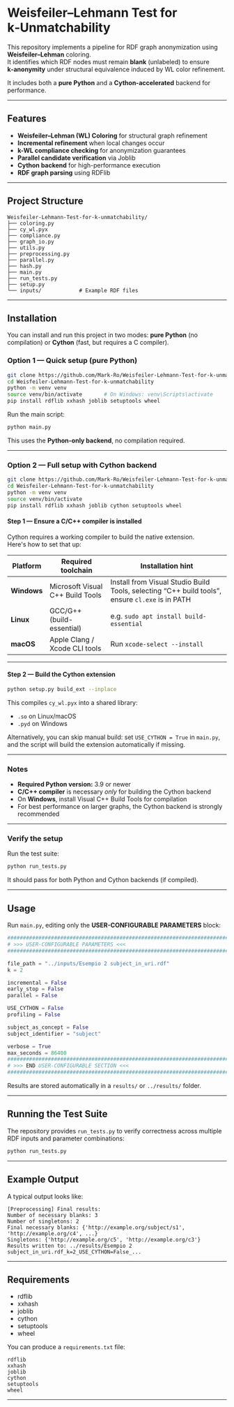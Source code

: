 # Weisfeiler–Lehmann Test for k‑Unmatchability

This repository implements a pipeline for RDF graph anonymization using **Weisfeiler–Lehman** coloring.  
It identifies which RDF nodes must remain **blank** (unlabeled) to ensure **k‑anonymity** under structural equivalence induced by WL color refinement.

It includes both a **pure Python** and a **Cython-accelerated** backend for performance.

---

## Features

- **Weisfeiler–Lehman (WL) Coloring** for structural graph refinement  
- **Incremental refinement** when local changes occur  
- **k-WL compliance checking** for anonymization guarantees  
- **Parallel candidate verification** via Joblib  
- **Cython backend** for high-performance execution  
- **RDF graph parsing** using RDFlib

---

## Project Structure

```
Weisfeiler‑Lehmann-Test-for-k-unmatchability/
├── coloring.py
├── cy_wl.pyx
├── compliance.py
├── graph_io.py
├── utils.py
├── preprocessing.py
├── parallel.py
├── hash.py
├── main.py
├── run_tests.py
├── setup.py
└── inputs/            # Example RDF files
```

---

## Installation

You can install and run this project in two modes: **pure Python** (no compilation) or **Cython** (fast, but requires a C compiler).

### Option 1 — Quick setup (pure Python)

```bash
git clone https://github.com/Mark-Ro/Weisfeiler-Lehmann-Test-for-k-unmatchability.git
cd Weisfeiler-Lehmann-Test-for-k-unmatchability
python -m venv venv
source venv/bin/activate       # On Windows: venv\Scripts\activate
pip install rdflib xxhash joblib setuptools wheel
```

Run the main script:
```bash
python main.py
```

This uses the **Python-only backend**, no compilation required.

---

### Option 2 — Full setup with Cython backend

```bash
git clone https://github.com/Mark-Ro/Weisfeiler-Lehmann-Test-for-k-unmatchability.git
cd Weisfeiler-Lehmann-Test-for-k-unmatchability
python -m venv venv
source venv/bin/activate
pip install rdflib xxhash joblib cython setuptools wheel
```

#### Step 1 — Ensure a C/C++ compiler is installed

Cython requires a working compiler to build the native extension.  
Here's how to set that up:

| Platform | Required toolchain | Installation hint |
|----------|---------------------|--------------------|
| **Windows** | Microsoft Visual C++ Build Tools | Install from Visual Studio Build Tools, selecting “C++ build tools”, ensure `cl.exe` is in PATH |
| **Linux** | GCC/G++ (build-essential) | e.g. `sudo apt install build-essential` |
| **macOS** | Apple Clang / Xcode CLI tools | Run `xcode-select --install` |

---

#### Step 2 — Build the Cython extension

```bash
python setup.py build_ext --inplace
```

This compiles `cy_wl.pyx` into a shared library:
- `.so` on Linux/macOS  
- `.pyd` on Windows  

Alternatively, you can skip manual build: set `USE_CYTHON = True` in `main.py`, and the script will build the extension automatically if missing.

---

### Notes

- **Required Python version:** 3.9 or newer  
- **C/C++ compiler** is necessary *only* for building the Cython backend  
- On **Windows**, install Visual C++ Build Tools for compilation  
- For best performance on larger graphs, the Cython backend is strongly recommended

---

### Verify the setup

Run the test suite:

```bash
python run_tests.py
```

It should pass for both Python and Cython backends (if compiled).

---

## Usage

Run `main.py`, editing only the **USER-CONFIGURABLE PARAMETERS** block:

```python
###########################################################################
# >>> USER-CONFIGURABLE PARAMETERS <<<                                    #
###########################################################################

file_path = "../inputs/Esempio 2 subject_in_uri.rdf"
k = 2

incremental = False
early_stop = False
parallel = False

USE_CYTHON = False
profiling = False

subject_as_concept = False
subject_identifier = "subject"

verbose = True
max_seconds = 86400
###########################################################################
# >>> END USER-CONFIGURABLE SECTION <<<                                   #
###########################################################################
```

Results are stored automatically in a `results/` or `../results/` folder.

---

## Running the Test Suite

The repository provides `run_tests.py` to verify correctness across multiple RDF inputs and parameter combinations:

```bash
python run_tests.py
```

---

## Example Output

A typical output looks like:

```
[Preprocessing] Final results:
Number of necessary blanks: 3
Number of singletons: 2
Final necessary blanks: {'http://example.org/subject/s1', 'http://example.org/c4', ...}
Singletons: {'http://example.org/c5', 'http://example.org/c3'}
Results written to: ../results/Esempio 2 subject_in_uri.rdf_k=2_USE_CYTHON=False_...
```

---

## Requirements

- rdflib  
- xxhash  
- joblib  
- cython  
- setuptools  
- wheel  

You can produce a `requirements.txt` file:

```
rdflib
xxhash
joblib
cython
setuptools
wheel
```

---
